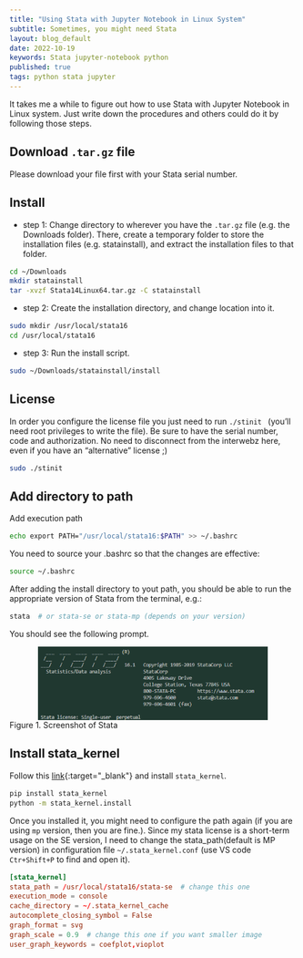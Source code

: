 ```yaml
---
title: "Using Stata with Jupyter Notebook in Linux System"
subtitle: Sometimes, you might need Stata 
layout: blog_default
date: 2022-10-19
keywords: Stata jupyter-notebook python 
published: true
tags: python stata jupyter 
---
```



It takes me a while to figure out how to use Stata with Jupyter Notebook
in Linux system. Just write down the procedures and others could do it 
by following those steps. 


## Download `.tar.gz` file

Please download your file first with your Stata serial number.

## Install 

- step 1: Change directory to wherever you have the `.tar.gz` file 
(e.g. the Downloads folder). There, create a temporary folder to 
store the installation files (e.g. statainstall), and extract 
the installation files to that folder.

```bash
cd ~/Downloads
mkdir statainstall
tar -xvzf Stata14Linux64.tar.gz -C statainstall
```

- step 2: Create the installation directory, and change location into it.

```bash
sudo mkdir /usr/local/stata16
cd /usr/local/stata16
```

- step 3: Run the install script.

```bash
sudo ~/Downloads/statainstall/install
```

## License

In order you configure the license file you just need to run `./stinit `
(you’ll need root privileges to write the file). Be sure to have the 
serial number, code and authorization. No need to disconnect from the 
interwebz here, even if you have an “alternative” license ;)

```bash
sudo ./stinit
```

## Add directory to path

Add execution path

```bash
echo export PATH="/usr/local/stata16:$PATH" >> ~/.bashrc
```

You need to source your .bashrc so that the changes are effective:


```bash
source ~/.bashrc
```

After adding the install directory to yout path, you should be able to run 
the appropriate version of Stata from the terminal, e.g.:


```bash
stata  # or stata-se or stata-mp (depends on your version)
```

You should see the following prompt.

<div class='figure'>
    <img src="/images/blog/stata.png"
         alt="A screenshot of stata"
         style="width: 80%; display: block; margin: 0 auto;"/>
    <div class='caption'>
        <span class='caption-label'>Figure 1.</span> Screenshot of Stata
    </div>
</div>

## Install stata_kernel 

Follow this [link](https://kylebarron.dev/stata_kernel/){:target="_blank"} and install
`stata_kernel`. 

```bash
pip install stata_kernel
python -m stata_kernel.install
```

Once you installed it, you might need to configure the path again (if you
are using `mp` version, then you are fine.). Since my stata license is a 
short-term usage on the SE version, I need to change the 
stata_path(default is MP version) in configuration file 
`~/.stata_kernel.conf` (use VS code `Ctr+Shift+P` to find and open it). 

```conf
[stata_kernel]
stata_path = /usr/local/stata16/stata-se  # change this one 
execution_mode = console
cache_directory = ~/.stata_kernel_cache
autocomplete_closing_symbol = False
graph_format = svg
graph_scale = 0.9  # change this one if you want smaller image 
user_graph_keywords = coefplot,vioplot
```
